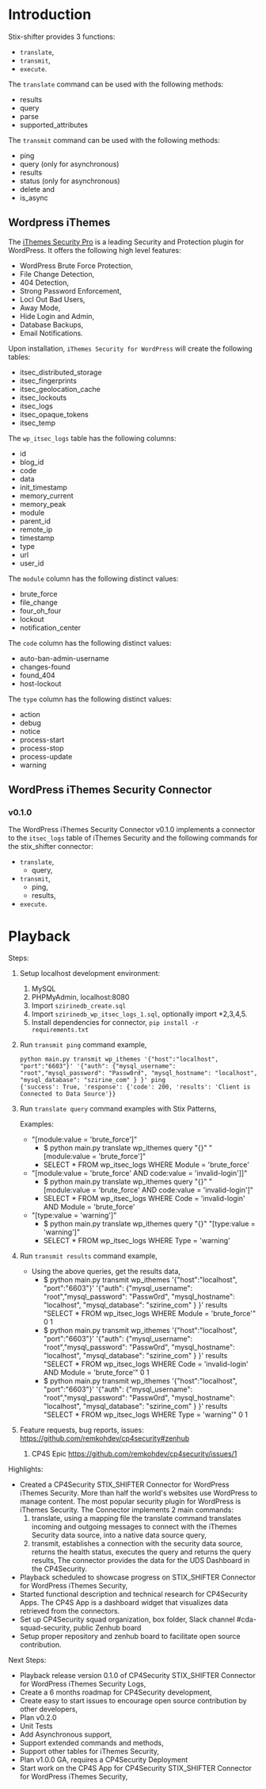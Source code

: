 # Introduction

Stix-shifter provides 3 functions: 
* `translate`,
* `transmit`, 
* `execute`.

The `translate` command can be used with the following methods:
* results
* query
* parse
* supported_attributes

The `transmit` command can be used with the following methods:
* ping
* query (only for asynchronous)
* results
* status (only for asynchronous)
* delete and
* is_async


## Wordpress iThemes

The [iThemes Security Pro](https://ithemes.com/security/) is a leading Security and Protection plugin for WordPress. It offers the following high level features:
* WordPress Brute Force Protection,
* File Change Detection,
* 404 Detection,
* Strong Password Enforcement,
* Locl Out Bad Users,
* Away Mode,
* Hide Login and Admin,
* Database Backups,
* Email Notifications.

Upon installation, `iThemes Security for WordPress` will create the following tables:
* itsec_distributed_storage
* itsec_fingerprints
* itsec_geolocation_cache
* itsec_lockouts
* itsec_logs
* itsec_opaque_tokens
* itsec_temp

The `wp_itsec_logs` table has the following columns:
* id
* blog_id
* code
* data
* init_timestamp
* memory_current
* memory_peak
* module
* parent_id
* remote_ip
* timestamp
* type
* url
* user_id


The `module` column has the following distinct values:
* brute_force
* file_change
* four_oh_four
* lockout
* notification_center

The `code` column has the following distinct values:
* auto-ban-admin-username
* changes-found
* found_404
* host-lockout

The `type` column has the following distinct values:
* action
* debug
* notice
* process-start
* process-stop
* process-update
* warning


## WordPress iThemes Security Connector

### v0.1.0

The WordPress iThemes Security Connector v0.1.0 implements a connector to the `itsec_logs` table of iThemes Security and the following commands for the stix_shifter connector:
* `translate`,
  * query,
* `transmit`, 
  * ping,
  * results,
* `execute`.


# Playback

Steps:
1. Setup localhost development environment:
   1. MySQL
   2. PHPMyAdmin, localhost:8080
   3. Import `szirinedb_create.sql`
   4. Import `szirinedb_wp_itsec_logs_1.sql`, optionally import *2,3,4,5.
   5. Install dependencies for connector, `pip install -r requirements.txt`
2. Run `transmit ping` command example,

	```
	python main.py transmit wp_ithemes '{"host":"localhost", "port":"6603"}' '{"auth": {"mysql_username": "root","mysql_password": "Passw0rd", "mysql_hostname": "localhost", "mysql_database": "szirine_com" } }' ping
	{'success': True, 'response': {'code': 200, 'results': 'Client is Connected to Data Source'}}
	```

3. Run `translate query` command examples with Stix Patterns,

	Examples:
      * "[module:value = 'brute_force']"
        * $ python main.py translate wp_ithemes query "{}" "[module:value = 'brute_force']"
        * SELECT * FROM wp_itsec_logs WHERE Module = 'brute_force'
      * "[module:value = 'brute_force' AND code:value = 'invalid-login']]"
        * $ python main.py translate wp_ithemes query "{}" "[module:value = 'brute_force' AND code:value = 'invalid-login']"
        * SELECT * FROM wp_itsec_logs WHERE Code = 'invalid-login' AND Module = 'brute_force'
      * "[type:value = 'warning']"
        * $ python main.py translate wp_ithemes query "{}" "[type:value = 'warning']"
        * SELECT * FROM wp_itsec_logs WHERE Type = 'warning'

4. Run `transmit results` command example,
   
	* Using the above queries, get the results data,
    	* $ python main.py transmit wp_ithemes '{"host":"localhost", "port":"6603"}' '{"auth": {"mysql_username": "root","mysql_password": "Passw0rd", "mysql_hostname": "localhost", "mysql_database": "szirine_com" } }' results "SELECT * FROM wp_itsec_logs WHERE Module = 'brute_force'" 0 1
    	* $ python main.py transmit wp_ithemes '{"host":"localhost", "port":"6603"}' '{"auth": {"mysql_username": "root","mysql_password": "Passw0rd", "mysql_hostname": "localhost", "mysql_database": "szirine_com" } }' results "SELECT * FROM wp_itsec_logs WHERE Code = 'invalid-login' AND Module = 'brute_force'" 0 1
        * $ python main.py transmit wp_ithemes '{"host":"localhost", "port":"6603"}' '{"auth": {"mysql_username": "root","mysql_password": "Passw0rd", "mysql_hostname": "localhost", "mysql_database": "szirine_com" } }' results "SELECT * FROM wp_itsec_logs WHERE Type = 'warning'" 0 1

5. Feature requests, bug reports, issues: https://github.com/remkohdev/cp4security#zenhub
   1. CP4S Epic https://github.com/remkohdev/cp4security/issues/1



Highlights: 

* Created a CP4Security STIX_SHIFTER Connector for WordPress iThemes Security. More than half the world's websites use WordPress to manage content. The most popular security plugin for WordPress is iThemes Security. The Connector implements 2 main commands:
    1. translate, using a mapping file the translate command translates incoming and outgoing messages to connect with the iThemes Security data source, into a native data source query,
    2. transmit, establishes a connection with the security data source, returns the health status, executes the query and returns the query results,
The connector provides the data for the UDS Dashboard in the CP4Security.
* Playback scheduled to showcase progress on STIX_SHIFTER Connector for WordPress iThemes Security,
* Started functional description and technical research for CP4Security Apps. The CP4S App is a dashboard widget that visualizes data retrieved from the connectors.
* Set up CP4Security squad organization, box folder, Slack channel #cda-squad-security, public Zenhub board
* Setup proper repository and zenhub board to facilitate open source contribution.


Next Steps:

* Playback release version 0.1.0 of CP4Security STIX_SHIFTER Connector for WordPress iThemes Security Logs,
* Create a 6 months roadmap for CP4Security development,
* Create easy to start issues to encourage open source contribution by other developers,
* Plan v0.2.0
* Unit Tests
* Add Asynchronous support,
* Support extended commands and methods,
* Support other tables for iThemes Security,
* Plan v1.0.0 GA, requires a CP4Security Deployment
* Start work on the CP4S App for CP4Security STIX_SHIFTER Connector for WordPress iThemes Security,